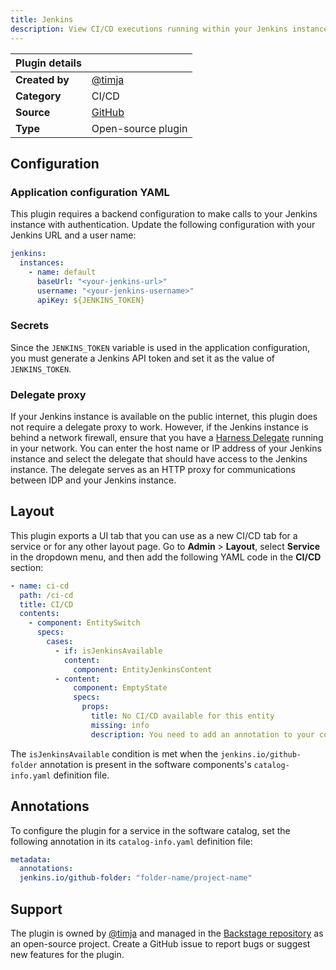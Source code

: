 ```yaml
---
title: Jenkins
description: View CI/CD executions running within your Jenkins instance.
---
```


| Plugin details |                                                                              |
| -------------- | ---------------------------------------------------------------------------- |
| **Created by** | [@timja](https://github.com/timja)                                           |
| **Category**   | CI/CD                                                                        |
| **Source**     | [GitHub](https://github.com/backstage/backstage/tree/master/plugins/jenkins) |
| **Type**       | Open-source plugin                                                           |

## Configuration

### Application configuration YAML

This plugin requires a backend configuration to make calls to your Jenkins instance with authentication. Update the following configuration with your Jenkins URL and a user name:

```yaml
jenkins:
  instances:
    - name: default
      baseUrl: "<your-jenkins-url>"
      username: "<your-jenkins-username>"
      apiKey: ${JENKINS_TOKEN}
```

### Secrets

Since the `JENKINS_TOKEN` variable is used in the application configuration, you must generate a Jenkins API token and set it as the value of `JENKINS_TOKEN`.

### Delegate proxy

If your Jenkins instance is available on the public internet, this plugin does not require a delegate proxy to work. However, if the Jenkins instance is behind a network firewall, ensure that you have a [Harness Delegate](/docs/platform/delegates/delegate-concepts/delegate-overview) running in your network. You can enter the host name or IP address of your Jenkins instance and select the delegate that should have access to the Jenkins instance. The delegate serves as an HTTP proxy for communications between IDP and your Jenkins instance.

## Layout

This plugin exports a UI tab that you can use as a new CI/CD tab for a service or for any other layout page. Go to **Admin** > **Layout**, select **Service** in the dropdown menu, and then add the following YAML code in the **CI/CD** section:

```yaml
- name: ci-cd
  path: /ci-cd
  title: CI/CD
  contents:
    - component: EntitySwitch
      specs:
        cases:
          - if: isJenkinsAvailable
            content:
              component: EntityJenkinsContent
          - content:
              component: EmptyState
              specs:
                props:
                  title: No CI/CD available for this entity
                  missing: info
                  description: You need to add an annotation to your component if you want to enable CI/CD for it. You can read more about annotations in Backstage by clicking the button below.
```

The `isJenkinsAvailable` condition is met when the `jenkins.io/github-folder` annotation is present in the software components's `catalog-info.yaml` definition file.

## Annotations

To configure the plugin for a service in the software catalog, set the following annotation in its `catalog-info.yaml` definition file:

```yaml
metadata:
  annotations:
  jenkins.io/github-folder: "folder-name/project-name"
```

## Support

The plugin is owned by [@timja](https://github.com/timja) and managed in the [Backstage repository](https://github.com/backstage/backstage/tree/master/plugins/jenkins) as an open-source project. Create a GitHub issue to report bugs or suggest new features for the plugin.
